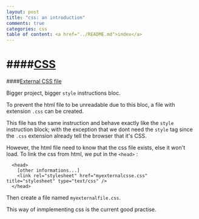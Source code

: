 ```yaml
---
layout: post
title: "css: an introduction"
comments: true
categories: css
table of content: <a href="../README.md">index</a>
---
```


####[CSS](#css)
====

####[External CSS file](#external-css-file)

Bigger project, bigger ``style`` instructions bloc.

To prevent the html file to be unreadable due to this bloc, a file with extension ``.css``
can be created.

This file has the same instruction and behave exactly like the ``style`` instruction block; with
the exception that we dont need the ``style`` tag since the ``.css`` extension already tell the browser
that it's CSS.

However, the html file need to know that the css file exists, else it won't load.
To link the css from html, we put in the ``<head>`` :

```
  <head>
    [other informations...]
    <link rel="stylesheet" href="myexternalcsse.css" title="stylesheet" type="text/css" />
  </head>
```

Then create a file named ``myexternalfile.css``.

This way of inmplementing css is the current good practise.

